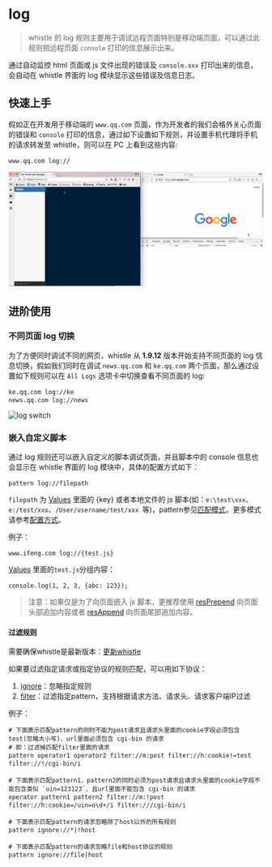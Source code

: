 # log

> whistle 的 log 规则主要用于调试远程页面特别是移动端页面，可以通过此规则把远程页面 `console` 打印的信息展示出来。

通过自动监控 html 页面或 js 文件出现的错误及 `console.xxx` 打印出来的信息，会自动在 whistle 界面的 log 模块显示这些错误及信息日志。

## 快速上手

假如正在开发用于移动端的 `www.qq.com` 页面，作为开发者的我们会格外关心页面的错误和 `console` 打印的信息，通过如下设置如下规则，并设置手机代理将手机的请求转发至 whistle，则可以在 PC 上看到这些内容:

```
www.qq.com log://
```

![log basic](../img/log-basic.gif)

## 进阶使用

### 不同页面 log 切换

为了方便同时调试不同的网页，whistle 从 **1.9.12** 版本开始支持不同页面的 log 信息切换，假如我们同时在调试 `news.qq.com` 和 `ke.qq.com` 两个页面，那么通过设置如下规则可以在 `All Logs` 选项卡中切换查看不同页面的 log:

```
ke.qq.com log://ke
news.qq.com log://news
```

![log switch](../img/log-switch.gif)

### 嵌入自定义脚本

通过 log 规则还可以嵌入自定义的脚本调试页面，并且脚本中的 console 信息也会显示在 whistle 界面的 log 模块中，具体的配置方式如下：

	pattern log://filepath

`filepath` 为 [Values](http://local.whistlejs.com/#values) 里面的 {key} 或者本地文件的 js 脚本(如：`e:\test\xxx`、`e:/test/xxx`、`/User/username/test/xxx `等)，pattern参见[匹配模式](../pattern.html)，更多模式请参考[配置方式](../mode.html)。

例子：

	www.ifeng.com log://{test.js}

[Values](http://local.whistlejs.com/#values) 里面的`test.js`分组内容：

	console.log(1, 2, 3, {abc: 123});

> 注意：如果仅是为了向页面嵌入 js 脚本，更推荐使用 [resPrepend](http://wproxy.org/whistle/rules/reqPrepend.html) 向页面头部追加内容或者 [resAppend](http://wproxy.org/whistle/rules/resAppend.html) 向页面尾部追加内容。

#### 过滤规则
需要确保whistle是最新版本：[更新whistle](../update.html)

如果要过滤指定请求或指定协议的规则匹配，可以用如下协议：

1. [ignore](./ignore.html)：忽略指定规则
2. [filter](./filter.html)：过滤指定pattern，支持根据请求方法、请求头、请求客户端IP过滤

例子：

```
# 下面表示匹配pattern的同时不能为post请求且请求头里面的cookie字段必须包含test(忽略大小写)、url里面必须包含 cgi-bin 的请求
# 即：过滤掉匹配filter里面的请求
pattern operator1 operator2 filter://m:post filter://h:cookie!=test filter://!/cgi-bin/i

# 下面表示匹配pattern1、pattern2的同时必须为post请求且请求头里面的cookie字段不能包含类似 `uin=123123`、且url里面不能包含 cgi-bin 的请求
operator pattern1 pattern2 filter://m:!post filter://h:cookie=/uin=o\d+/i filter:///cgi-bin/i

# 下面表示匹配pattern的请求忽略除了host以外的所有规则
pattern ignore://*|!host

# 下面表示匹配pattern的请求忽略file和host协议的规则
pattern ignore://file|host
```
